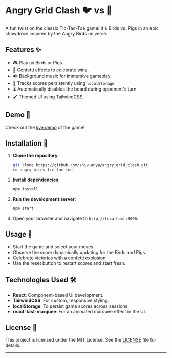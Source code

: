 # Angry Grid Clash 🐦 vs 🐷

A fun twist on the classic Tic-Tac-Toe game! It's Birds vs. Pigs in an epic showdown inspired by the Angry Birds universe.

## Features ✨

- 🎮 Play as Birds or Pigs.
- 🎉 Confetti effects to celebrate wins.
- 🔊 Background music for immersive gameplay.
- 🥇 Tracks scores persistently using `localStorage`.
- ⏳ Automatically disables the board during opponent's turn.
- 🖌️ Themed UI using TailwindCSS.

## Demo 🎥

Check out the [live demo](https://angry-grid-clash.vercel.app/#) of the game!

## Installation 🔧

1. **Clone the repository**:

   ```bash
   git clone https://github.com/shiv-anya/angry_grid_clash.git
   cd angry-birds-tic-tac-toe
   ```

2. **Install dependencies**:

   ```bash
   npm install
   ```

3. **Run the development server**:

   ```bash
   npm start
   ```

4. Open your browser and navigate to `http://localhost:3000`.

## Usage 🚀

- Start the game and select your moves.
- Observe the score dynamically updating for the Birds and Pigs.
- Celebrate victories with a confetti explosion.
- Use the reset button to restart scores and start fresh.

## Technologies Used 🛠️

- **React**: Component-based UI development.
- **TailwindCSS**: For custom, responsive styling.
- **localStorage**: To persist game scores across sessions.
- **react-fast-marquee**: For an animated marquee effect in the UI.

## License 📄

This project is licensed under the MIT License. See the [LICENSE](LICENSE) file for details.

---
